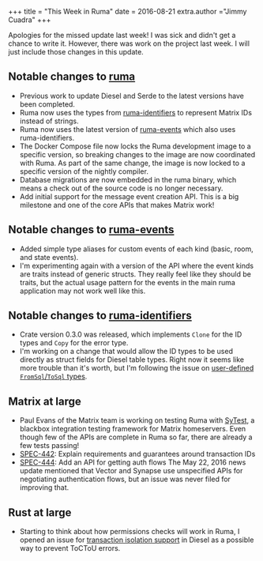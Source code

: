 +++
title = "This Week in Ruma"
date = 2016-08-21
extra.author ="Jimmy Cuadra"
+++

Apologies for the missed update last week!
I was sick and didn't get a chance to write it.
However, there was work on the project last week.
I will just include those changes in this update.

## Notable changes to [ruma](https://github.com/ruma/ruma)

* Previous work to update Diesel and Serde to the latest versions have been completed.
* Ruma now uses the types from [ruma-identifiers](https://github.com/ruma/ruma-identifiers) to represent Matrix IDs instead of strings.
* Ruma now uses the latest version of [ruma-events](https://github.com/ruma/ruma-events) which also uses ruma-identifiers.
* The Docker Compose file now locks the Ruma development image to a specific version, so breaking changes to the image are now coordinated with Ruma.
  As part of the same change, the image is now locked to a specific version of the nightly compiler.
* Database migrations are now embedded in the ruma binary, which means a check out of the source code is no longer necessary.
* Add initial support for the message event creation API.
  This is a big milestone and one of the core APIs that makes Matrix work!

## Notable changes to [ruma-events](https://github.com/ruma/ruma-events)

* Added simple type aliases for custom events of each kind (basic, room, and state events).
* I'm experimenting again with a version of the API where the event kinds are traits instead of generic structs.
  They really feel like they should be traits, but the actual usage pattern for the events in the main ruma application may not work well like this.

## Notable changes to [ruma-identifiers](https://github.com/ruma/ruma-identifiers)

* Crate version 0.3.0 was released, which implements `Clone` for the ID types and `Copy` for the error type.
* I'm working on a change that would allow the ID types to be used directly as struct fields for Diesel table types.
  Right now it seems like more trouble than it's worth, but I'm following the issue on [user-defined `FromSql`/`ToSql` types](https://github.com/diesel-rs/diesel/issues/348).

## Matrix at large

* Paul Evans of the Matrix team is working on testing Ruma with [SyTest](https://github.com/matrix-org/sytest), a blackbox integration testing framework for Matrix homeservers.
  Even though few of the APIs are complete in Ruma so far, there are already a few tests passing!
* [SPEC-442](https://matrix.org/jira/browse/SPEC-442): Explain requirements and guarantees around transaction IDs
* [SPEC-444](https://matrix.org/jira/browse/SPEC-444): Add an API for getting auth flows
  The May 22, 2016 news update mentioned that Vector and Synapse use unspecified APIs for negotiating authentication flows, but an issue was never filed for improving that.

## Rust at large

* Starting to think about how permissions checks will work in Ruma, I opened an issue for [transaction isolation support](https://github.com/diesel-rs/diesel/issues/408) in Diesel as a possible way to prevent ToCToU errors.
